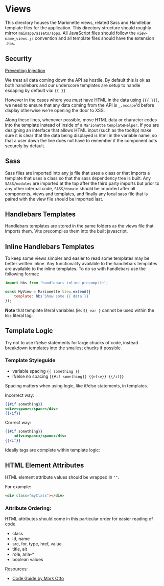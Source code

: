 # Views

This directory houses the Marionette views, related Sass and Handlebar template files for the application. This directory structure should roughly mirror `mainapp/assets/apps`. All JavaScript files should follow the `view-name_views.js` convention and all template files should have the extension `.hbs`.

## Security

[Preventing Injection](https://github.com/RoundingWell/RWell/wiki/Security#htmlstylejavascript-injection)

We treat all data coming down the API as hostile.  By default this is ok as both handlebars and our underscore templates are setup to handle escaping by default via: `{{ }}`

However in the cases where you _must_ have HTML in the data using `{{{ }}}`, we need to ensure that any data coming from the API is `_.escape`'d before display otherwise we're opening the door to XSS.

Along these lines, whenever possible, move HTML data or character codes into the template instead of inside of a `Marionette` `templateHelper`. If you are designing an interface that allows HTML input (such as the tooltip) make sure it is clear that the data being displayed is html in the variable name, so that a user down the line does not have to remember if the component acts securely by default.

## Sass

Sass files are imported into any js file that uses a class or that imports a template that uses a class
so that the sass dependency tree is built. Any `SASS/modules` are imported at the top after the third party
imports but prior to any other internal code, `SASS/domain` should be imported after all components, views and templates,
and finally any local sass file that is paired with the view file should be imported last.

## Handlebars Templates

Handlebars templates are stored in the same folders as the views file that imports them.
Vite precompiles them into the built javascript.

## Inline Handlebars Templates

To keep some views simpler and easier to read some templates may be better written inline.
Any functionality available to the handlebars templates are available to the inline templates.
To do so with handlebars use the following format:

```javascript
import hbs from 'handlebars-inline-precompile';

const MyView = Marionette.View.extend({
    template: hbs`Show some {{ data }}`
});
```

**Note** that template literal variables (ie: `${ var }` cannot be used within the `hbs` literal tag.

## Template Logic

Try not to use if/else statements for large chucks of code, instead breakdown templates into the smallest chucks if possible.

### Template Styleguide

- variable spacing `{{ something }}`
- if/else no spacing `{{#if something}} {{else}} {{/if}}`

Spacing matters when using logic, like if/else statements, in templates.

Incorrect way:

```handlebars
{{#if something}}
<div><span></span></div>
{{/if}}
```

Correct way:

```handlebars
{{#if something}}
    <div><span></span></div>
{{/if}}
```

Ideally tags are complete within template logic:

## HTML Element Attributes

HTML element attribute values should be wrapped in `""`.

For example:

```html
<div class="myClass"></div>
```

### Attribute Ordering:

HTML attributes should come in this particular order for easier reading of code.

* class
* id, name
* src, for, type, href, value
* title, alt
* role, aria-*
* boolean values

Resources:

- [Code Guide by Mark Otto](http://codeguide.co/)
